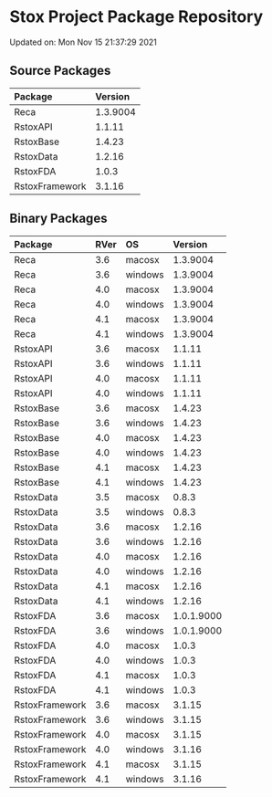# Stox Project Package Repository


Updated on: Mon Nov 15 21:37:29 2021
## Source Packages

|Package        |Version  |
|:--------------|:--------|
|Reca           |1.3.9004 |
|RstoxAPI       |1.1.11   |
|RstoxBase      |1.4.23   |
|RstoxData      |1.2.16   |
|RstoxFDA       |1.0.3    |
|RstoxFramework |3.1.16   |

## Binary Packages

|Package        |RVer |OS      |Version    |
|:--------------|:----|:-------|:----------|
|Reca           |3.6  |macosx  |1.3.9004   |
|Reca           |3.6  |windows |1.3.9004   |
|Reca           |4.0  |macosx  |1.3.9004   |
|Reca           |4.0  |windows |1.3.9004   |
|Reca           |4.1  |macosx  |1.3.9004   |
|Reca           |4.1  |windows |1.3.9004   |
|RstoxAPI       |3.6  |macosx  |1.1.11     |
|RstoxAPI       |3.6  |windows |1.1.11     |
|RstoxAPI       |4.0  |macosx  |1.1.11     |
|RstoxAPI       |4.0  |windows |1.1.11     |
|RstoxBase      |3.6  |macosx  |1.4.23     |
|RstoxBase      |3.6  |windows |1.4.23     |
|RstoxBase      |4.0  |macosx  |1.4.23     |
|RstoxBase      |4.0  |windows |1.4.23     |
|RstoxBase      |4.1  |macosx  |1.4.23     |
|RstoxBase      |4.1  |windows |1.4.23     |
|RstoxData      |3.5  |macosx  |0.8.3      |
|RstoxData      |3.5  |windows |0.8.3      |
|RstoxData      |3.6  |macosx  |1.2.16     |
|RstoxData      |3.6  |windows |1.2.16     |
|RstoxData      |4.0  |macosx  |1.2.16     |
|RstoxData      |4.0  |windows |1.2.16     |
|RstoxData      |4.1  |macosx  |1.2.16     |
|RstoxData      |4.1  |windows |1.2.16     |
|RstoxFDA       |3.6  |macosx  |1.0.1.9000 |
|RstoxFDA       |3.6  |windows |1.0.1.9000 |
|RstoxFDA       |4.0  |macosx  |1.0.3      |
|RstoxFDA       |4.0  |windows |1.0.3      |
|RstoxFDA       |4.1  |macosx  |1.0.3      |
|RstoxFDA       |4.1  |windows |1.0.3      |
|RstoxFramework |3.6  |macosx  |3.1.15     |
|RstoxFramework |3.6  |windows |3.1.15     |
|RstoxFramework |4.0  |macosx  |3.1.15     |
|RstoxFramework |4.0  |windows |3.1.16     |
|RstoxFramework |4.1  |macosx  |3.1.15     |
|RstoxFramework |4.1  |windows |3.1.16     |
